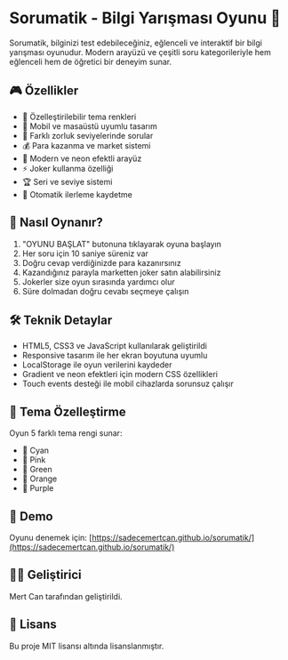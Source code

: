 # Sorumatik - Bilgi Yarışması Oyunu 🦉

Sorumatik, bilginizi test edebileceğiniz, eğlenceli ve interaktif bir bilgi yarışması oyunudur. Modern arayüzü ve çeşitli soru kategorileriyle hem eğlenceli hem de öğretici bir deneyim sunar.

## 🎮 Özellikler

- 🌈 Özelleştirilebilir tema renkleri
- 📱 Mobil ve masaüstü uyumlu tasarım
- 🎯 Farklı zorluk seviyelerinde sorular
- 💰 Para kazanma ve market sistemi
- 🎨 Modern ve neon efektli arayüz
- ⚡ Joker kullanma özelliği
- 🏆 Seri ve seviye sistemi
- 💾 Otomatik ilerleme kaydetme

## 🎯 Nasıl Oynanır?

1. "OYUNU BAŞLAT" butonuna tıklayarak oyuna başlayın
2. Her soru için 10 saniye süreniz var
3. Doğru cevap verdiğinizde para kazanırsınız
4. Kazandığınız parayla marketten joker satın alabilirsiniz
5. Jokerler size oyun sırasında yardımcı olur
6. Süre dolmadan doğru cevabı seçmeye çalışın

## 🛠️ Teknik Detaylar

- HTML5, CSS3 ve JavaScript kullanılarak geliştirildi
- Responsive tasarım ile her ekran boyutuna uyumlu
- LocalStorage ile oyun verilerini kaydeder
- Gradient ve neon efektleri için modern CSS özellikleri
- Touch events desteği ile mobil cihazlarda sorunsuz çalışır

## 🎨 Tema Özelleştirme

Oyun 5 farklı tema rengi sunar:
- 🔵 Cyan
- 💖 Pink
- 💚 Green
- 🧡 Orange
- 💜 Purple

## 🔗 Demo

Oyunu denemek için: [https://sadecemertcan.github.io/sorumatik/](https://sadecemertcan.github.io/sorumatik/)

## 👨‍💻 Geliştirici

Mert Can tarafından geliştirildi.

## 📝 Lisans

Bu proje MIT lisansı altında lisanslanmıştır. 